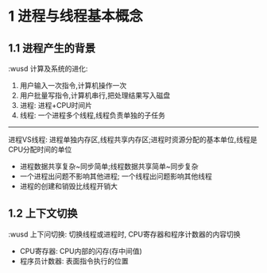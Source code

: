 # 1 进程与线程基本概念
## 1.1 进程产生的背景
:wusd
计算及系统的进化:
1. 用户输入一次指令,计算机操作一次
2. 用户批量写指令,计算机串行,把处理结果写入磁盘
3. 进程: 进程+CPU时间片
4. 线程: 一个进程多个线程,线程负责单独的子任务
------
进程VS线程: 进程单独内存区,线程共享内存区;进程时资源分配的基本单位,线程是CPU分配时间的单位
- 进程数据共享复杂~同步简单;线程数据共享简单~同步复杂
- 一个进程出问题不影响其他进程; 一个线程出问题影响其他线程
- 进程的创建和销毁比线程开销大

## 1.2 上下文切换
:wusd
上下问切换: 切换线程或进程时, CPU寄存器和程序计数器的内容切换
- CPU寄存器: CPU内部的闪存(存中间值)
- 程序员计数器: 表面指令执行的位置
